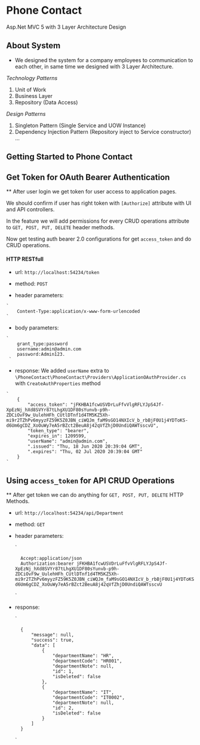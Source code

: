 # Phone Contact
Asp.Net MVC 5 with 3 Layer Architecture Design

## About System

   - We designed the system for a company employees to communication to each other, in same time we designed with 3 Layer Architecture.
   
   _Technology Patterns_
   1. Unit of Work
   2. Business Layer
   3. Repository (Data Access) 
   
   _Design Patterns_
   1. Singleton Pattern (Single Service and UOW Instance)
   2. Dependency Injection Pattern (Repository inject to Service constructor)
   ...

## Getting Started to Phone Contact

## Get Token for OAuth Bearer Authentication

   ** After user login we get token for user access to application pages. 
   
   We should confirm if user has right token with `[Authorize]` attribute with UI and API controllers.
      
   In the feature we will add permissions for every CRUD operations attribute to `GET, POST, PUT, DELETE` header methods.
   
   Now get testing auth bearer 2.0 configurations for get `access_token` and do CRUD operations.
   

   #### HTTP RESTfull 
      
   * url: `http://localhost:54234/token`
   
   * method: `POST` 

   * header parameters:
   
   
    ` 
        Content-Type:application/x-www-form-urlencoded
    `
    
   * body parameters: 
   
   
    `
        grant_type:password
        username:admin@admin.com
        password:Admin123.
     `
     
   * response: We added `userName` extra to `\PhoneContact\PhoneContact\Providers\ApplicationOAuthProvider.cs`
               with `CreateAuthProperties` method
   
   
    `
        {
            "access_token": "jFKHBA1fcwUSVDrLuFfvVlgRFLYJpS4Jf-XpEzNj_hXd8SVYr87tLhgXU1DF80sYunvb-p9h-ZDCiOvF9w_UulehHFh_CUtlDTnf1d4TM5KZ5Xh-mi9r2TZhPv6myyzFZ59K5Z0JBN_ciWQJm_faM9sGO14NXIcV_b_rbBjF0U1j4YDToKS-d6Um6gCDZ_XoOuWy7eA5rBZct2BeuA8j42qVfZhjD0UndiQAWTsscvU",
            "token_type": "bearer",
            "expires_in": 1209599,
            "userName": "admin@admin.com",
            ".issued": "Thu, 18 Jun 2020 20:39:04 GMT",
            ".expires": "Thu, 02 Jul 2020 20:39:04 GMT"
        }
    `
    
## Using `access_token` for API CRUD Operations
    
   ** After get token we can do anything for `GET, POST, PUT, DELETE` HTTP Methods.
    
   * url: `http://localhost:54234/api/Department` 
   
   * method: `GET` 
   
   * header parameters:
      
      
       ` 
       
           Accept:application/json
           Authorization:bearer jFKHBA1fcwUSVDrLuFfvVlgRFLYJpS4Jf-XpEzNj_hXd8SVYr87tLhgXU1DF80sYunvb-p9h-ZDCiOvF9w_UulehHFh_CUtlDTnf1d4TM5KZ5Xh-mi9r2TZhPv6myyzFZ59K5Z0JBN_ciWQJm_faM9sGO14NXIcV_b_rbBjF0U1j4YDToKS-d6Um6gCDZ_XoOuWy7eA5rBZct2BeuA8j42qVfZhjD0UndiQAWTsscvU
           
       `
   
   
   * response:
    
      
       `
       
           {
               "message": null,
               "success": true,
               "data": [
                   {
                       "departmentName": "HR",
                       "departmentCode": "HR001",
                       "departmentNote": null,
                       "id": 1,
                       "isDeleted": false
                   },
                   {
                       "departmentName": "IT",
                       "departmentCode": "IT0002",
                       "departmentNote": null,
                       "id": 2,
                       "isDeleted": false
                   }
               ]
           }
           
       `